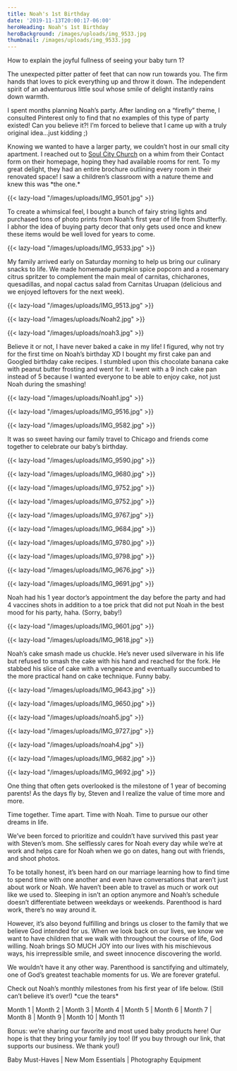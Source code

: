 ```yaml
---
title: Noah's 1st Birthday
date: '2019-11-13T20:00:17-06:00'
heroHeading: Noah's 1st Birthday
heroBackground: /images/uploads/img_9533.jpg
thumbnail: /images/uploads/img_9533.jpg
---
```

How to explain the joyful fullness of seeing your baby turn 1? 

The unexpected pitter patter of feet that can now run towards you. The firm hands that loves to pick everything up and throw it down. The independent spirit of an adventurous little soul whose smile of delight instantly rains down warmth. 

I spent months planning Noah’s party. After landing on a “firefly” theme, I consulted Pinterest only to find that no examples of this type of party existed! Can you believe it?! I’m forced to believe that I came up with a truly original idea...just kidding ;) 

Knowing we wanted to have a larger party, we couldn’t host in our small city apartment. I reached out to [Soul City Church](https://soulcitychurch.com/) on a whim from their Contact form on their homepage, hoping they had available rooms for rent. To my great delight, they had an entire brochure outlining every room in their renovated space! I saw a children’s classroom with a nature theme and knew this was \*the one.\*

{{< lazy-load "/images/uploads/IMG_9501.jpg" >}}

To create a whimsical feel, I bought a bunch of fairy string lights and purchased tons of photo prints from Noah’s first year of life from Shutterfly. I abhor the idea of buying party decor that only gets used once and knew these items would be well loved for years to come. 

{{< lazy-load "/images/uploads/IMG_9533.jpg" >}}

My family arrived early on Saturday morning to help us bring our culinary snacks to life. We made homemade pumpkin spice popcorn and a rosemary citrus spritzer to complement the main meal of carnitas, chicharones, quesadillas, and nopal cactus salad from Carnitas Uruapan (delicious and we enjoyed leftovers for the next week). 

{{< lazy-load "/images/uploads/IMG_9513.jpg" >}}

{{< lazy-load "/images/uploads/Noah2.jpg" >}}

{{< lazy-load "/images/uploads/noah3.jpg" >}}

Believe it or not, I have never baked a cake in my life! I figured, why not try for the first time on Noah’s birthday XD I bought my first cake pan and Googled birthday cake recipes. I stumbled upon this chocolate banana cake with peanut butter frosting and went for it. I went with a 9 inch cake pan instead of 5 because I wanted everyone to be able to enjoy cake, not just Noah during the smashing! 

{{< lazy-load "/images/uploads/Noah1.jpg" >}}

{{< lazy-load "/images/uploads/IMG_9516.jpg" >}}

{{< lazy-load "/images/uploads/IMG_9582.jpg" >}}

It was so sweet having our family travel to Chicago and friends come together to celebrate our baby’s birthday.

{{< lazy-load "/images/uploads/IMG_9590.jpg" >}}

{{< lazy-load "/images/uploads/IMG_9680.jpg" >}}

{{< lazy-load "/images/uploads/IMG_9752.jpg" >}}

{{< lazy-load "/images/uploads/IMG_9752.jpg" >}}

{{< lazy-load "/images/uploads/IMG_9767.jpg" >}}

{{< lazy-load "/images/uploads/IMG_9684.jpg" >}}

{{< lazy-load "/images/uploads/IMG_9780.jpg" >}}

{{< lazy-load "/images/uploads/IMG_9798.jpg" >}}

{{< lazy-load "/images/uploads/IMG_9676.jpg" >}}

{{< lazy-load "/images/uploads/IMG_9691.jpg" >}}

Noah had his 1 year doctor’s appointment the day before the party and had 4 vaccines shots in addition to a toe prick that did not put Noah in the best mood for his party, haha. (Sorry, baby!) 

{{< lazy-load "/images/uploads/IMG_9601.jpg" >}}

{{< lazy-load "/images/uploads/IMG_9618.jpg" >}}

Noah’s cake smash made us chuckle. He’s never used silverware in his life but refused to smash the cake with his hand and reached for the fork. He stabbed his slice of cake with a vengeance and eventually succumbed to the more practical hand on cake technique. Funny baby. 

{{< lazy-load "/images/uploads/IMG_9643.jpg" >}}

{{< lazy-load "/images/uploads/IMG_9650.jpg" >}}

{{< lazy-load "/images/uploads/noah5.jpg" >}}

{{< lazy-load "/images/uploads/IMG_9727.jpg" >}}

{{< lazy-load "/images/uploads/noah4.jpg" >}}

{{< lazy-load "/images/uploads/IMG_9682.jpg" >}}

{{< lazy-load "/images/uploads/IMG_9692.jpg" >}}

One thing that often gets overlooked is the milestone of 1 year of becoming parents! As the days fly by, Steven and I realize the value of time more and more. 

Time together. Time apart. Time with Noah. Time to pursue our other dreams in life. 

We’ve been forced to prioritize and couldn’t have survived this past year with Steven’s mom. She selflessly cares for Noah every day while we’re at work and helps care for Noah when we go on dates, hang out with friends, and shoot photos. 

To be totally honest, it’s been hard on our marriage learning how to find time to spend time with one another and even have conversations that aren’t just about work or Noah. We haven’t been able to travel as much or work out like we used to. Sleeping in isn’t an option anymore and Noah’s schedule doesn’t differentiate between weekdays or weekends. Parenthood is hard work, there’s no way around it. 

However, it’s also beyond fulfilling and brings us closer to the family that we believe God intended for us. When we look back on our lives, we know we want to have children that we walk with throughout the course of life, God willing. Noah brings SO MUCH JOY into our lives with his mischievous ways, his irrepressible smile, and sweet innocence discovering the world. 

We wouldn’t have it any other way. Parenthood is sanctifying and ultimately, one of God’s greatest teachable moments for us. We are forever grateful. 

Check out Noah’s monthly milestones from his first year of life below. (Still can’t believe it’s over!) \*cue the tears\* 

Month 1 | Month 2 | Month 3 | Month 4 | Month 5 | Month 6 | Month 7 | Month 8 | Month 9 | Month 10 | Month 11

Bonus: we’re sharing our favorite and most used baby products here! Our hope is that they bring your family joy too! (If you buy through our link, that supports our business. We thank you!)

Baby Must-Haves | New Mom Essentials | Photography Equipment
